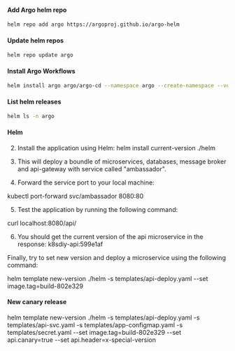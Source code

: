 #### Add Argo helm repo
```bash
helm repo add argo https://argoproj.github.io/argo-helm 
```

#### Update helm repos
```bash
helm repo update argo 
```

#### Install Argo Workflows
```bash
helm install argo argo/argo-cd --namespace argo --create-namespace --version 5.16.13 --set server.service.type=LoadBalancer 
```

#### List helm releases
```bash
helm ls -n argo 
```
#### Helm
2. Install the application using Helm:
   helm install current-version ./helm

3. This will deploy a boundle of microservices, databases, message broker and api-gateway with service called "ambassador".

4. Forward the service port to your local machine:

kubectl port-forward svc/ambassador 8080:80

5. Test the application by running the following command:

curl localhost:8080/api/

6. You should get the current version of the api microservice in the response: k8sdiy-api:599e1af

Finally, try to set new version and deploy a microservice using the following command:

helm template new-version ./helm -s templates/api-deploy.yaml --set image.tag=build-802e329

#### New canary release
helm template new-version ./helm -s templates/api-deploy.yaml -s templates/api-svc.yaml -s templates/app-configmap.yaml -s templates/secret.yaml --set image.tag=build-802e329 --set api.canary=true --set api.header=x-special-version 
